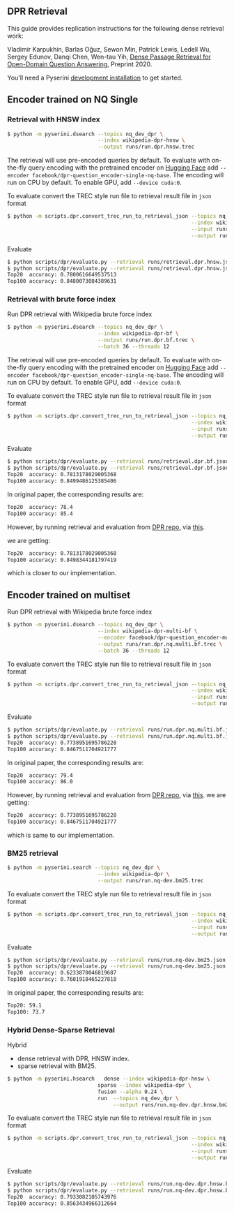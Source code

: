 ## DPR Retrieval

This guide provides replication instructions for the following dense retrieval work:

Vladimir Karpukhin, Barlas Oğuz, Sewon Min, Patrick Lewis, Ledell Wu, Sergey Edunov, Danqi Chen, Wen-tau Yih, [Dense Passage Retrieval for Open-Domain Question Answering](https://arxiv.org/abs/2004.04906), Preprint 2020.

You'll need a Pyserini [development installation](https://github.com/castorini/pyserini#development-installation) to get started.

## Encoder trained on NQ Single
### Retrieval with HNSW index
```bash
$ python -m pyserini.dsearch --topics nq_dev_dpr \
                             --index wikipedia-dpr-hnsw \
                             --output runs/run.dpr.hnsw.trec 
```
The retrieval will use pre-encoded queries by default. To evaluate with on-the-fly query encoding with the pretrained encoder
on [Hugging Face](https://huggingface.co/facebook/dpr-question_encoder-single-nq-base/tree/main) add
`--encoder facebook/dpr-question_encoder-single-nq-base`. The encoding will run on CPU by default. To enable GPU, add `--device cuda:0`.

To evaluate convert the TREC style run file to retrieval result file in `json` format
```bash
$ python -m scripts.dpr.convert_trec_run_to_retrieval_json --topics nq_dev_dpr \
                                                           --index wikipedia-dpr \
                                                           --input runs/run.dpr.hnsw.trec \
                                                           --output runs/retrieval.dpr.hnsw.json
```

Evaluate
```bash
$ python scripts/dpr/evaluate.py --retrieval runs/retrieval.dpr.hnsw.json --topk 20
$ python scripts/dpr/evaluate.py --retrieval runs/retrieval.dpr.hnsw.json --topk 100
Top20  accuracy: 0.7800616649537513
Top100 accuracy: 0.8480073084389631
```

### Retrieval with brute force index
Run DPR retrieval with Wikipedia brute force index

```bash
$ python -m pyserini.dsearch --topics nq_dev_dpr \
                             --index wikipedia-dpr-bf \
                             --output runs/run.dpr.bf.trec \
                             --batch 36 --threads 12
```
The retrieval will use pre-encoded queries by default. To evaluate with on-the-fly query encoding with the pretrained encoder
on [Hugging Face](https://huggingface.co/facebook/dpr-question_encoder-single-nq-base/tree/main) add
`--encoder facebook/dpr-question_encoder-single-nq-base`. The encoding will run on CPU by default. To enable GPU, add `--device cuda:0`.

To evaluate convert the TREC style run file to retrieval result file in `json` format
```bash
$ python -m scripts.dpr.convert_trec_run_to_retrieval_json --topics nq_dev_dpr \
                                                           --index wikipedia-dpr \
                                                           --input runs/run.dpr.bf.trec \
                                                           --output runs/retrieval.dpr.bf.json
```

Evaluate
```bash
$ python scripts/dpr/evaluate.py --retrieval runs/retrieval.dpr.bf.json --topk 20
$ python scripts/dpr/evaluate.py --retrieval runs/retrieval.dpr.bf.json --topk 100
Top20  accuracy: 0.7813178029005368
Top100 accuracy: 0.8499486125385406
```

In original paper, the corresponding results are:
```bash
Top20  accuracy: 78.4
Top100 accuracy: 85.4
```
However, by running retrieval and evaluation from [DPR repo](https://github.com/facebookresearch/DPR),
via [this](https://github.com/efficientqa/retrieval-based-baselines/blob/master/run_inference.py).

we are getting:
```bash
Top20  accuracy: 0.7813178029005368
Top100 accuracy: 0.8498344181797419
```
which is closer to our implementation.


## Encoder trained on multiset
Run DPR retrieval with Wikipedia brute force index

```bash
$ python -m pyserini.dsearch --topics nq_dev_dpr \
                             --index wikipedia-dpr-multi-bf \
                             --encoder facebook/dpr-question_encoder-multiset-base \
                             --output runs/run.dpr.nq.multi.bf.trec \
                             --batch 36 --threads 12
```

To evaluate convert the TREC style run file to retrieval result file in `json` format
```bash
$ python -m scripts.dpr.convert_trec_run_to_retrieval_json --topics nq_dev_dpr \
                                                           --index wikipedia-dpr \
                                                           --input runs/run.dpr.nq.multi.bf.trec \
                                                           --output runs/run.dpr.nq.multi.bf.json
```

Evaluate
```bash
$ python scripts/dpr/evaluate.py --retrieval runs/run.dpr.nq.multi.bf.json --topk 20
$ python scripts/dpr/evaluate.py --retrieval runs/run.dpr.nq.multi.bf.json --topk 100
Top20  accuracy: 0.7738951695786228
Top100 accuracy: 0.8467511704921777
```

In original paper, the corresponding results are:
```bash
Top20  accuracy: 79.4
Top100 accuracy: 86.0
```
However, by running retrieval and evaluation from [DPR repo](https://github.com/facebookresearch/DPR),
via [this](https://github.com/efficientqa/retrieval-based-baselines/blob/master/run_inference.py).
we are getting:

```bash
Top20  accuracy: 0.7738951695786228
Top100 accuracy: 0.8467511704921777
```
which is same to our implementation.

### BM25 retrieval

```bash
$ python -m pyserini.search --topics nq_dev_dpr \
                             --index wikipedia-dpr \
                             --output runs/run.nq-dev.bm25.trec
```


To evaluate convert the TREC style run file to retrieval result file in `json` format
```bash
$ python -m scripts.dpr.convert_trec_run_to_retrieval_json --topics nq_dev_dpr \
                                                           --index wikipedia-dpr \
                                                           --input runs/run.nq-dev.bm25.trec \
                                                           --output runs/run.nq-dev.bm25.json
```

Evaluate
```bash
$ python scripts/dpr/evaluate.py --retrieval runs/run.nq-dev.bm25.json --topk 20
$ python scripts/dpr/evaluate.py --retrieval runs/run.nq-dev.bm25.json --topk 100
Top20  accuracy: 0.6233870046819687
Top100 accuracy: 0.7601918465227818
```

In original paper, the corresponding results are:
```bash
Top20: 59.1
Top100: 73.7
```

### Hybrid Dense-Sparse Retrieval
Hybrid
- dense retrieval with DPR, HNSW index.
- sparse retrieval with BM25.

```bash
$ python -m pyserini.hsearch   dense --index wikipedia-dpr-hnsw \
                             sparse --index wikipedia-dpr \
                             fusion --alpha 0.24 \
                             run  --topics nq_dev_dpr \
                                  --output runs/run.nq-dev.dpr.hnsw.bm25.trec 
```

To evaluate convert the TREC style run file to retrieval result file in `json` format
```bash
$ python -m scripts.dpr.convert_trec_run_to_retrieval_json --topics nq_dev_dpr \
                                                           --index wikipedia-dpr \
                                                           --input runs/run.nq-dev.dpr.hnsw.bm25.trec  \
                                                           --output runs/run.nq-dev.dpr.hnsw.bm25.json
```
Evaluate
```bash
$ python scripts/dpr/evaluate.py --retrieval runs/run.nq-dev.dpr.hnsw.bm25.json --topk 20
$ python scripts/dpr/evaluate.py --retrieval runs/run.nq-dev.dpr.hnsw.bm25.json --topk 100
Top20  accuracy: 0.7933082105743976
Top100 accuracy: 0.8563434966312664
```
